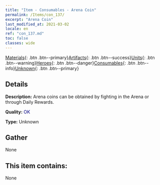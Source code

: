```yaml
---
title: "Item - Consumables - Arena Coin"
permalink: /Items/con_137/
excerpt: "Arena Coin"
last_modified_at: 2021-03-02
locale: en
ref: "con_137.md"
toc: false
classes: wide
---
```

 [Materials](/Items/){: .btn .btn--primary}[Artifacts](/Items/Artifacts/){: .btn .btn--success}[Units](/Items/Units/){: .btn .btn--warning}[Heroes](/Items/Heroes/){: .btn .btn--danger}[Consumables](/Items/Consumables/){: .btn .btn--info}[Unknown](/Items/Unknown/){: .btn .btn--primary}

## Details
 **Description:** Arena coins can be obtained by fighting in the Arena or through Daily Rewards.

 **Quality:** <span style="color: #000080">OK</span>

 **Type:** Unknown

## Gather

  None

## This item contains:

  None

